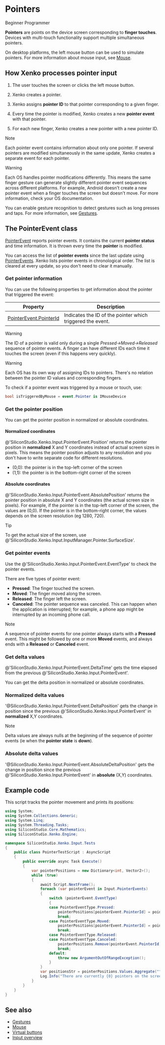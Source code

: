 # Pointers

<span class="label label-doc-level">Beginner</span>
<span class="label label-doc-audience">Programmer</span>

**Pointers** are points on the device screen corresponding to **finger touches**. Devices with multi-touch functionality support multiple simultaneous pointers.

On desktop platforms, the left mouse button can be used to simulate pointers. For more information about mouse input, see [Mouse](mouse.md).

## How Xenko processes pointer input

1. The user touches the screen or clicks the left mouse button.

2. Xenko creates a pointer.

3. Xenko assigns **pointer ID** to that pointer corresponding to a given finger.

4. Every time the pointer is modified, Xenko creates a new **pointer event** with that pointer.

5. For each new finger, Xenko creates a new pointer with a new pointer ID.

> [!Note] 
> Each pointer event contains information about only one pointer. If several pointers are modified simultaneously in the same update, Xenko creates a separate event for each pointer.

> [!Warning]
> Each OS handles pointer modifications differently. This means the same finger gesture can generate slightly different pointer event sequences across different platforms. For example, Android doesn't create a new pointer event when a finger touches the screen but doesn't move. For more information, check your OS documentation.

You can enable gesture recognition to detect gestures such as long presses and taps. For more information, see [Gestures](gestures.md).

## The PointerEvent class

[PointerEvent](xref:SiliconStudio.Xenko.Input.PointerEvent) reports pointer events. It contains the current **pointer status** and time information. It is thrown every time the **pointer** is modified.

You can access the list of **pointer events** since the last update using [PointerEvents](xref:SiliconStudio.Xenko.Input.InputManager.PointerEvents). Xenko lists pointer events in chronological order. The list is cleared at every update, so you don't need to clear it manually.

### Get pointer information

You can use the following properties to get information about the pointer that triggered the event:

|Property|Description
|--------|-----------
|[PointerEvent.PointerId](xref:SiliconStudio.Xenko.Input.PointerEvent.PointerId) | Indicates the ID of the pointer which triggered the event.

> [!Warning]
> The ID of a pointer is valid only during a single _Pressed->Moved->Released_ sequence of pointer events.
> A finger can have different IDs each time it touches the screen (even if this happens very quickly).

> [!Warning]
> Each OS has its own way of assigning IDs to pointers.
> There's no relation between the pointer ID values and corresponding fingers.

To check if a pointer event was triggered by a mouse or touch, use:

```cs
bool isTriggeredByMouse = event.Pointer is IMouseDevice
```

### Get the pointer position

You can get the pointer position in normalized or absolute coordinates.

#### Normalized coordinates

@'SiliconStudio.Xenko.Input.PointerEvent.Position' returns the pointer position in **normalized** X and Y coordinates instead of actual screen sizes in pixels. This means the pointer position adjusts to any resolution and you don't have to write separate code for different resolutions.

* (0,0): the pointer is in the top-left corner of the screen
* (1,1): the pointer is in the bottom-right corner of the screen

#### Absolute coordinates

@'SiliconStudio.Xenko.Input.PointerEvent.AbsolutePosition' returns the pointer position in absolute X and Y coordinates (the actual screen size in pixels). For example, if the pointer is in the top-left corner of the screen, the values are (0,0). If the pointer is in the bottom-right corner, the values depends on the screen resolution (eg 1280, 720).

>[!Tip]
>To get the actual size of the screen, use @'SiliconStudio.Xenko.Input.InputManager.Pointer.SurfaceSize'.

### Get pointer events

Use the @'SiliconStudio.Xenko.Input.PointerEvent.EventType' to check the pointer events.

There are five types of pointer event:

* **Pressed**: The finger touched the screen.
* **Moved**: The finger moved along the screen.
* **Released**: The finger left the screen.
* **Canceled**: The pointer sequence was canceled. This can happen when the application is interrupted; for example, a phone app might be interrupted by an incoming phone call.

> [!Note] 
> A sequence of pointer events for one pointer always starts with a **Pressed** event. This might be followed by one or more **Moved** events, and always ends with a **Released** or **Canceled** event.

### Get delta values

@'SiliconStudio.Xenko.Input.PointerEvent.DeltaTime' gets the time elapsed from the previous @'SiliconStudio.Xenko.Input.PointerEvent'.

You can get the delta position in normalized or absolute coordinates.

### Normalized delta values

'@SiliconStudio.Xenko.Input.PointerEvent.DeltaPosition' gets the change in position since the previous @'SiliconStudio.Xenko.Input.PointerEvent' in **normalized** X,Y coordinates.

> [!Note] 
> Delta values are always nulls at the beginning of the sequence of pointer events (ie when the **pointer state** is **down**).

### Absolute delta values

'@SiliconStudio.Xenko.Input.PointerEvent.AbsoluteDeltaPosition' gets the change in position since the previous @'SiliconStudio.Xenko.Input.PointerEvent' in **absolute** (X,Y) coordinates.

## Example code

This script tracks the pointer movement and prints its positions:

```cs
using System;
using System.Collections.Generic;
using System.Linq;
using System.Threading.Tasks;
using SiliconStudio.Core.Mathematics;
using SiliconStudio.Xenko.Engine;

namespace SiliconStudio.Xenko.Input.Tests
{
    public class PointerTestScript : AsyncScript
    {
        public override async Task Execute()
        {
            var pointerPositions = new Dictionary<int, Vector2>();
            while (true)
            {
                await Script.NextFrame();
                foreach (var pointerEvent in Input.PointerEvents)
                {
                    switch (pointerEvent.EventType)
                    {
                    case PointerEventType.Pressed:
                        pointerPositions[pointerEvent.PointerId] = pointerEvent.Position;
                        break;
                    case PointerEventType.Moved:
                        pointerPositions[pointerEvent.PointerId] = pointerEvent.Position;
                        break;
                    case PointerEventType.Released:
                    case PointerEventType.Canceled:
                        pointerPositions.Remove(pointerEvent.PointerId);
                        break;
                    default:
                        throw new ArgumentOutOfRangeException();
                    }
                }
                var positionsStr = pointerPositions.Values.Aggregate("", (current, pointer) => current + (pointer.ToString() + ", "));
                Log.Info("There are currently {0} pointers on the screen located at {1}", pointerPositions.Count, positionsStr);
            }
        }
    }
}
```

## See also
* [Gestures](gestures.md)
* [Mouse](mouse.md)
* [Virtual buttons](virtual-buttons.md)
* [Input overview](index.md)